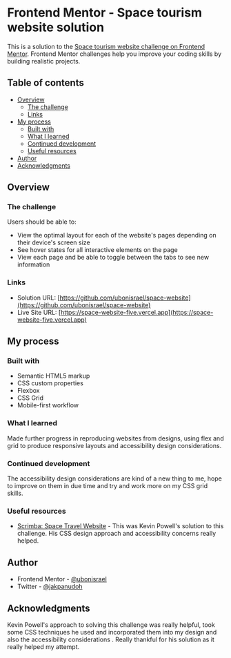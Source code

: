 # Frontend Mentor - Space tourism website solution

This is a solution to the [Space tourism website challenge on Frontend Mentor](https://www.frontendmentor.io/challenges/space-tourism-multipage-website-gRWj1URZ3). Frontend Mentor challenges help you improve your coding skills by building realistic projects. 

## Table of contents

- [Overview](#overview)
  - [The challenge](#the-challenge)
  - [Links](#links)
- [My process](#my-process)
  - [Built with](#built-with)
  - [What I learned](#what-i-learned)
  - [Continued development](#continued-development)
  - [Useful resources](#useful-resources)
- [Author](#author)
- [Acknowledgments](#acknowledgments)


## Overview

### The challenge

Users should be able to:

- View the optimal layout for each of the website's pages depending on their device's screen size
- See hover states for all interactive elements on the page
- View each page and be able to toggle between the tabs to see new information


### Links

- Solution URL: [https://github.com/ubonisrael/space-website](https://github.com/ubonisrael/space-website)
- Live Site URL: [https://space-website-five.vercel.app](https://space-website-five.vercel.app)

## My process

### Built with

- Semantic HTML5 markup
- CSS custom properties
- Flexbox
- CSS Grid
- Mobile-first workflow

### What I learned

Made further progress in reproducing websites from designs, using flex and grid to produce responsive layouts and accessibility design considerations.

### Continued development

The accessibility design considerations are kind of a new thing to me, hope to improve on them in due time and try and work more on my CSS grid skills.


### Useful resources

- [Scrimba: Space Travel Website](https://scrimba.com/learn/spacetravel) - This was Kevin Powell's solution to this challenge. His CSS design approach and accessibility concerns really helped.

## Author

- Frontend Mentor - [@ubonisrael](https://www.frontendmentor.io/profile/ubonisrael)
- Twitter - [@jakpanudoh](https://www.twitter.com/jakpanudoh)

## Acknowledgments

Kevin Powell's approach to solving this challenge was really helpful, took some CSS techniques he used and incorporated them into my design and also the accessibility considerations . Really thankful for his solution as it really helped my attempt.
